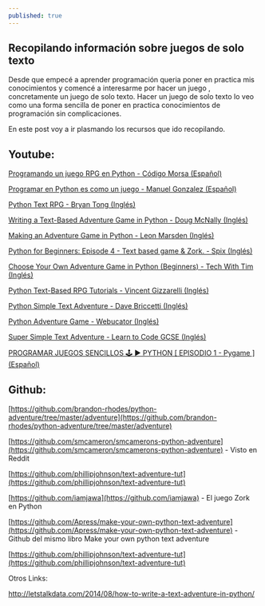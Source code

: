 ```yaml
---
published: true
---
```

## Recopilando información sobre juegos de solo texto

Desde que empecé a aprender programación queria poner en practica mis conocimientos y comencé a interesarme por hacer un juego , concretamente un juego de solo texto. Hacer un juego de solo texto lo veo como una forma sencilla de poner en practica conocimientos de programación sin complicaciones.

En este post voy a ir plasmando los recursos que ido recopilando.

## Youtube:

[Programando un juego RPG en Python - Código Morsa (Español)](https://www.youtube.com/watch?v=hJUB7alJWvo&list=PLihI9s9wwCPQtd4qLlIyZEagygt6jGNZ8)

[Programar en Python es como un juego - Manuel Gonzalez (Español)](https://www.youtube.com/channel/UCQLWbxZbgftDIhw21i6q_OA/featured)

[Python Text RPG - Bryan Tong (Inglés)](https://www.youtube.com/watch?v=MFW8DJ6qsak&list=PL1-slM0ZOosXf2oQYZpTRAoeuo0TPiGpm)

[Writing a Text-Based Adventure Game in Python - Doug McNally (Inglés)](https://www.youtube.com/watch?v=miuHrP2O7Jw)

[Making an Adventure Game in Python - Leon Marsden (Inglés)](https://www.youtube.com/watch?v=EbAdsK8s0-U)

[Python for Beginners: Episode 4 - Text based game & Zork. - Spix (Inglés)](https://www.youtube.com/watch?v=R3Off3tGuMs)

[Choose Your Own Adventure Game in Python (Beginners) - Tech With Tim (Inglés)](https://www.youtube.com/watch?v=DEcFCn2ubSg)

[Python Text-Based RPG Tutorials  -  Vincent Gizzarelli (Inglés)](https://www.youtube.com/playlist?list=PL6IVnciQrKbyZH5gqPXvtlCaiLS_9hFxw)

[Python Simple Text Adventure - Dave Briccetti (Inglés)](https://www.youtube.com/watch?v=-v3_3m13IBQ)

[Python Adventure Game - Webucator (Inglés)](https://www.youtube.com/watch?v=8uJFN7OZ2Yo)

[Super Simple Text Adventure -  Learn to Code GCSE (Inglés) ](https://www.youtube.com/watch?v=5a1KJPHPImc)

[PROGRAMAR JUEGOS SENCILLOS 🕹️ ► PYTHON [ EPISODIO 1 - Pygame ] (Español)](https://www.youtube.com/watch?v=7iIxjiybR6E&list=PLG8UtYUFOQj7q7Ni5sOxxYdlR-ZqbFogz)

## Github:

[https://github.com/brandon-rhodes/python-adventure/tree/master/adventure](https://github.com/brandon-rhodes/python-adventure/tree/master/adventure)

[https://github.com/smcameron/smcamerons-python-adventure](https://github.com/smcameron/smcamerons-python-adventure) - Visto en Reddit 

[https://github.com/phillipjohnson/text-adventure-tut](https://github.com/phillipjohnson/text-adventure-tut)

[https://github.com/iamjawa](https://github.com/iamjawa) - El juego Zork en Python

[https://github.com/Apress/make-your-own-python-text-adventure](https://github.com/Apress/make-your-own-python-text-adventure) - Github del mismo libro Make your own python text adventure

[https://github.com/phillipjohnson/text-adventure-tut](https://github.com/phillipjohnson/text-adventure-tut)

Otros Links: 

http://letstalkdata.com/2014/08/how-to-write-a-text-adventure-in-python/
